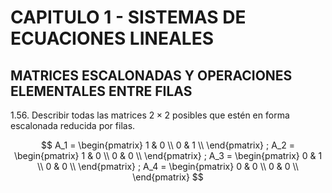 # CAPITULO 1 - SISTEMAS DE ECUACIONES LINEALES

## MATRICES ESCALONADAS Y OPERACIONES ELEMENTALES ENTRE FILAS

1.56. Describir todas las matrices $2 \times 2$ posibles que estén en forma escalonada reducida por filas.

$$
A_1 =
\begin{pmatrix}
1 & 0 \\
0 & 1 \\
\end{pmatrix}
;
A_2 =
\begin{pmatrix}
1 & 0 \\
0 & 0 \\
\end{pmatrix}
;
A_3 =
\begin{pmatrix}
0 & 1 \\
0 & 0 \\
\end{pmatrix}
;
A_4 =
\begin{pmatrix}
0 & 0 \\
0 & 0 \\
\end{pmatrix}
$$
